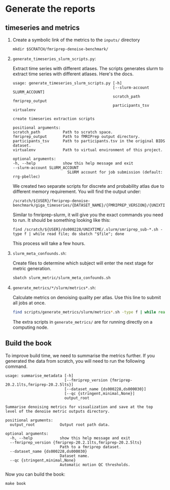# Generate the reports

## timeseries and metrics 

1. Create a symbolic link of the metrics to the `inputs/` directory

    ```
    mkdir $SCRATCH/fmriprep-denoise-benchmark/ 
    ```

2. `generate_timeseries_slurm_scripts.py`: 

    Extract time series with different atlases. 
    The scripts generates slurm to extract time series with different atlases. Here's the docs.

    ```
    usage: generate_timeseries_slurm_scripts.py [-h]
                                                [--slurm-account SLURM_ACCOUNT]
                                                scratch_path fmriprep_output
                                                participants_tsv virtualenv

    create timeseries extraction scripts

    positional arguments:
    scratch_path          Path to scratch space.
    fmriprep_output       Path to fMRIPrep output directory.
    participants_tsv      Path to participants.tsv in the original BIDS dataset.
    virtualenv            Path to virtual environment of this project.

    optional arguments:
    -h, --help            show this help message and exit
    --slurm-account SLURM_ACCOUNT
                            SLURM account for job submission (default: rrg-pbellec)
    ```

    We created two separate scripts for discrete and probability atlas due to different memory requirement.
    You will find the output under:
    ```
    /scratch/${USER}/fmriprep-denoise-benchmark/giga_timeseries/{DATASET_NAME}/{FMRIPREP_VERSION}/{UNIXTIME}/.slurm
    ```
    Similar to fmriprep-slurm, it will give you the exact commands you need to run.
    It should be something looking like this:
    ```
    find /scratch/${USER}/ds000228/UNIXTIME/.slurm/smriprep_sub-*.sh -type f | while read file; do sbatch "$file"; done
    ```
    This process will take a few hours.

3. `slurm_meta_confounds.sh`:

    Create files to determine which subject will enter the next stage for metric generation.

    ```bash
    sbatch slurm_metric/slurm_meta_confounds.sh
    ```

4. `generate_metrics/*/slurm/metrics*.sh`: 

    Calculate metrics on denoising quality per atlas. 
    Use this line to submit all jobs at once.

    ```bash
    find scripts/generate_metrics/slurm/metrics*.sh -type f | while read file; do sbatch $file; done
    ```

    The extra scripts in `generate_metrics/` are for running directly on a computing node.

## Build the book

To improve build time, we need to summarise the metrics further. 
If you generated the data from scratch, you will need to run the following command.

```
usage: summarise_metadata [-h]
                          [--fmriprep_version {fmriprep-20.2.1lts,fmriprep-20.2.5lts}]
                          [--dataset_name {ds000228,ds000030}]
                          [--qc {stringent,minimal,None}]
                          output_root

Summarise denoising metrics for visualization and save at the top level of the denoise metric outputs directory.

positional arguments:
  output_root           Output root path data.

optional arguments:
  -h, --help            show this help message and exit
  --fmriprep_version {fmriprep-20.2.1lts,fmriprep-20.2.5lts}
                        Path to a fmriprep dataset.
  --dataset_name {ds000228,ds000030}
                        Dataset name.
  --qc {stringent,minimal,None}
                        Automatic motion QC thresholds.
```

Now you can build the book:

```
make book
```